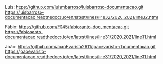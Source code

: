 Luis:
https://github.com/luismbarroso/luisbarroso-documentacao.git
https://luisbarroso-documentacao.readthedocs.io/en/latest/lines/line32/2020_2021/line32.html

Fábio:
https://github.com/FS45/fabiosanto-documentacao.git
https://fabiosanto-documentacao.readthedocs.io/en/latest/lines/line31/2020_2021/line31.html

João:
https://github.com/JoaoEvaristo2611/joaoevaristo-documentacao.git
https://joaoevaristo-documentacao.readthedocs.io/en/latest/lines/line31/2020_2021/line31.html
